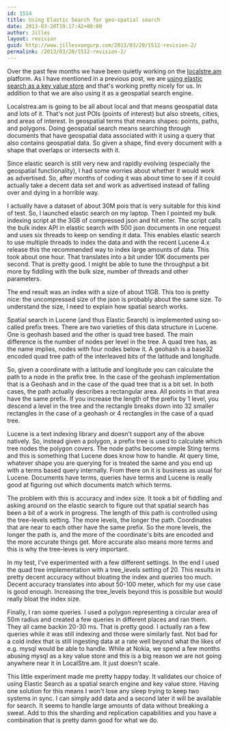 ```yaml
---
id: 1514
title: Using Elastic Search for geo-spatial search
date: 2013-03-20T19:17:42+00:00
author: Jilles
layout: revision
guid: http://www.jillesvangurp.com/2013/03/20/1512-revision-2/
permalink: /2013/03/20/1512-revision-2/
---
```

Over the past few months we have been quietly working on the <a href="http://localstre.am">localstre.am</a> platform. As I have mentioned in a previous post, we are <a href="http://www.jillesvangurp.com/2013/01/15/using-elastic-search-as-a-key-value-store/">using elastic search as a key value store</a> and that's working pretty nicely for us. In addition to that we are also using it as a geospatial search engine.

Localstrea.am is going to be all about local and that means geospatial data and lots of it. That's not just POIs (points of interest) but also streets, cities, and areas of interest. In geospatial terms that means shapes: points, paths, and polygons. Doing geospatial search means searching through documents that have geospatial data associated with it using a query that also contains geospatial data. So given a shape, find every document with a shape that overlaps or intersects with it.

Since elastic search is still very new and rapidly evolving (especially the geospatial functionality), I had some worries about whether it would work as advertised. So, after months of coding it was about time to see if it could actually take a decent data set and work as advertised instead of falling over and dying in a horrible way. 


I actually have a dataset of about 30M pois that is very suitable for this kind of test. So, I launched elastic search on my laptop. Then I pointed my bulk indexing script at the 3GB of compressed json and hit enter. The script calls the bulk index API in elastic search with 500 json documents in one request and uses six threads to keep on sending it data. This enables elastic search to use multiple threads to index the data and with the recent Lucene 4.x release this the recommended way to index large amounts of data. This took about one hour. That translates into a bit under 10K documents per second. That is pretty good. I might be able to tune the throughput a bit more by fiddling with the bulk size, number of threads and other parameters. 

The end result was an index with a size of about 11GB. This too is pretty nice: the uncompressed size of the json is probably about the same size. To understand the size, I need to explain how spatial search works. 

Spatial search in Lucene (and thus Elastic Search) is implemented using so-called prefix trees. There are two varieties of this data structure in Lucene. One is geohash based and the other is quad tree based. The main difference is the number of nodes per level in the tree. A quad tree has, as the name implies, nodes with four nodes below it. A geohash is a base32 encoded quad tree path of the interleaved bits of the latitude and longitude. 

So, given a coordinate with a latitude and longitude you can calculate the path to a node in the prefix tree. In the case of the geohash implementation that is a Geohash and in the case of the quad tree that is a bit set. In both cases, the path actually describes a rectangular area. All points in that area have the same prefix. If you increase the length of the prefix by 1 level, you descend a level in the tree and the rectangle breaks down into 32 smaller rectangles in the case of a geohash or 4 rectangles in the case of a quad tree.

Lucene is a text indexing library and doesn't support any of the above natively. So, instead given a polygon, a prefix tree is used to calculate which tree nodes the polygon covers. The node paths become simple Sting terms and this is something that Lucene does know how to handle. At query time, whatever shape you are querying for is treated the same and you end up with a terms based query internally. From there on it is business as usual for Lucene. Documents have terms, queries have terms and Lucene is really good at figuring out which documents match which terms.

The problem with this is accuracy and index size. It took a bit of fiddling and asking around on the elastic search to figure out that spatial search has been a bit of a work in progress. The length of this path is controlled using the tree-levels setting. The more levels, the longer the path. Coordinates that are near to each other have the same prefix. So the more levels, the longer the path is, and the more of the coordinate's bits are encoded and the more accurate things get. More accurate also means more terms and this is why the tree-leves is very important.

In my test, I've experimented with a few different settings. In the end I used the quad tree implementation with a tree_levels setting of 20. This results in pretty decent accuracy without bloating the index and queries too much. Decent accuracy translates into about 50-100 meter, which for my use case is good enough. Increasing the tree_levels beyond this is possible but would really bloat the index size. 

Finally, I ran some queries. I used a polygon representing a circular area of 50m radius and created a few queries in different places and ran them. They all came backin 20-30 ms. That is pretty good. I actually ran a few queries while it was still indexing and those were similarly fast. Not bad for a cold index that is still ingesting data at a rate well beyond what the likes of e.g. mysql would be able to handle. While at Nokia, we spend a few months abusing mysql as a key value store and this is a big reason we are not going anywhere near it in LocalStre.am. It just doesn't scale.

This little experiment made me pretty happy today. It validates our choice of using Elastic Search as a spatial search engine and key value store. Having one solution for this means I won't lose any sleep trying to keep two systems in sync. I can simply add data and a second later it will be available for search. It seems to handle large amounts of data without breaking a sweat. Add to this the sharding and replication capabilities and you have a combination that is pretty damn good for what we do.

